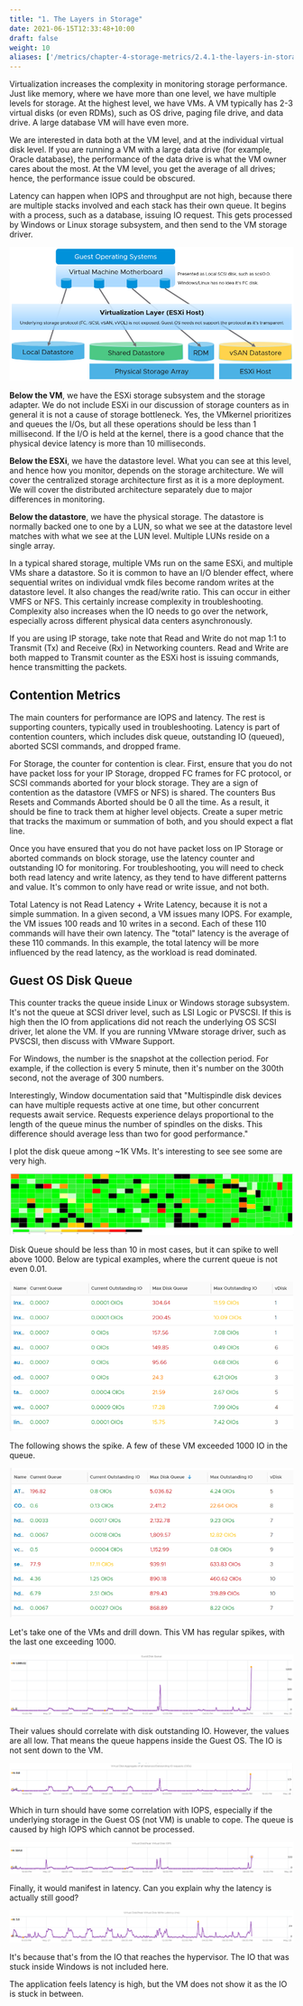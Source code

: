 ```yaml
---
title: "1. The Layers in Storage"
date: 2021-06-15T12:33:48+10:00
draft: false
weight: 10
aliases: ['/metrics/chapter-4-storage-metrics/2.4.1-the-layers-in-storage']
---
```


Virtualization increases the complexity in monitoring storage performance. Just like memory, where we have more than one level, we have multiple levels for storage. At the highest level, we have VMs. A VM typically has 2-3 virtual disks (or even RDMs), such as OS drive, paging file drive, and data drive. A large database VM will have even more.

We are interested in data both at the VM level, and at the individual virtual disk level. If you are running a VM with a large data drive (for example, Oracle database), the performance of the data drive is what the VM owner cares about the most. At the VM level, you get the average of all drives; hence, the performance issue could be obscured.

Latency can happen when IOPS and throughput are not high, because there are multiple stacks involved and each stack has their own queue. It begins with a process, such as a database, issuing IO request. This gets processed by Windows or Linux storage subsystem, and then send to the VM storage driver.

![storage virtualisation layers](2.4.1-fig-1.png)

**Below the VM**, we have the ESXi storage subsystem and the storage adapter. We do not include ESXi in our discussion of storage counters as in general it is not a cause of storage bottleneck. Yes, the VMkernel prioritizes and queues the I/Os, but all these operations should be less than 1 millisecond. If the I/O is held at the kernel, there is a good chance that the physical device latency is more than 10 milliseconds.

**Below the ESXi**, we have the datastore level. What you can see at this level, and hence how you monitor, depends on the storage architecture. We will cover the centralized storage architecture first as it is a more deployment. We will cover the distributed architecture separately due to major differences in monitoring.

**Below the datastore**, we have the physical storage. The datastore is normally backed one to one by a LUN, so what we see at the datastore level matches with what we see at the LUN level. Multiple LUNs reside on a single array.

In a typical shared storage, multiple VMs run on the same ESXi, and multiple VMs share a datastore. So it is common to have an I/O blender effect, where sequential writes on individual vmdk files become random writes at the datastore level. It also changes the read/write ratio. This can occur in either VMFS or NFS. This certainly increase complexity in troubleshooting. Complexity also increases when the IO needs to go over the network, especially across different physical data centers asynchronously.

If you are using IP storage, take note that Read and Write do not map 1:1 to Transmit (Tx) and Receive (Rx) in Networking counters. Read and Write are both mapped to Transmit counter as the ESXi host is issuing commands, hence transmitting the packets.

## Contention Metrics

The main counters for performance are IOPS and latency. The rest is supporting counters, typically used in troubleshooting. Latency is part of contention counters, which includes disk queue, outstanding IO (queued), aborted SCSI commands, and dropped frame.

For Storage, the counter for contention is clear. First, ensure that you do not have packet loss for your IP Storage, dropped FC frames for FC protocol, or SCSI commands aborted for your block storage. They are a sign of contention as the datastore (VMFS or NFS) is shared. The counters Bus Resets and Commands Aborted should be 0 all the time. As a result, it should be fine to track them at higher level objects. Create a super metric that tracks the maximum or summation of both, and you should expect a flat line.

Once you have ensured that you do not have packet loss on IP Storage or aborted commands on block storage, use the latency counter and outstanding IO for monitoring. For troubleshooting, you will need to check both read latency and write latency, as they tend to have different patterns and value. It's common to only have read or write issue, and not both.

Total Latency is not Read Latency + Write Latency, because it is not a simple summation. In a given second, a VM issues many IOPS. For example, the VM issues 100 reads and 10 writes in a second. Each of these 110 commands will have their own latency. The "total" latency is the average of these 110 commands. In this example, the total latency will be more influenced by the read latency, as the workload is read dominated.

## Guest OS Disk Queue

This counter tracks the queue inside Linux or Windows storage subsystem. It's not the queue at SCSI driver level, such as LSI Logic or PVSCSI. If this is high then the IO from applications did not reach the underlying OS SCSI driver, let alone the VM. If you are running VMware storage driver, such as PVSCSI, then discuss with VMware Support.

For Windows, the number is the snapshot at the collection period. For example, if the collection is every 5 minute, then it's number on the 300th second, not the average of 300 numbers.

Interestingly, Window documentation said that "Multispindle disk devices can have multiple requests active at one time, but other concurrent requests await service. Requests experience delays proportional to the length of the queue minus the number of spindles on the disks. This difference should average less than two for good performance."

I plot the disk queue among ~1K VMs. It's interesting to see see some are very high.

![Disk queue plot](2.4.1-fig-2.png)

Disk Queue should be less than 10 in most cases, but it can spike to well above 1000. Below are typical examples, where the current queue is not even 0.01.

![Low disk queue](2.4.1-fig-3.png)

The following shows the spike. A few of these VM exceeded 1000 IO in the queue.

![Disk queue spike](2.4.1-fig-4.png)

Let's take one of the VMs and drill down. This VM has regular spikes, with the last one exceeding 1000.

![Regular queue spikes](2.4.1-fig-5.png)

Their values should correlate with disk outstanding IO. However, the values are all low. That means the queue happens inside the Guest OS. The IO is not sent down to the VM.

![IO not sent to VM](2.4.1-fig-6.png)

Which in turn should have some correlation with IOPS, especially if the underlying storage in the Guest OS (not VM) is unable to cope. The queue is caused by high IOPS which cannot be processed.

![IOPS correlation](2.4.1-fig-7.png)

Finally, it would manifest in latency. Can you explain why the latency is actually still good?

![Latency](2.4.1-fig-8.png)

It's because that's from the IO that reaches the hypervisor. The IO that was stuck inside Windows is not included here.

The application feels latency is high, but the VM does not show it as the IO is stuck in between.
